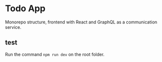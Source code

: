 # Todo App

Monorepo structure, frontend with React and GraphQL as a communication service.

## test
Run the command `npm run dev` on the root folder.

